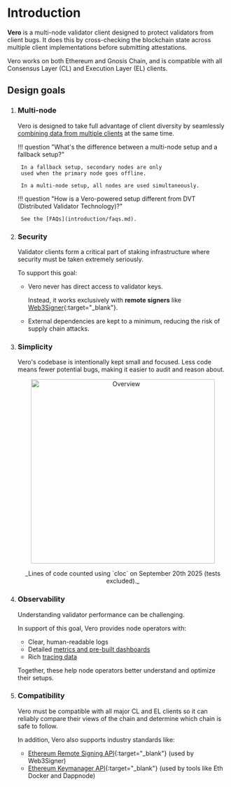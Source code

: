 # Introduction

**Vero** is a multi-node validator client designed to protect validators
from client bugs. It does this by cross-checking the blockchain
state across multiple client implementations before submitting
attestations.

Vero works on both Ethereum and Gnosis Chain, and is compatible with
all Consensus Layer (CL) and Execution Layer (EL) clients.

## Design goals

1. ### Multi-node

    Vero is designed to take full advantage of client diversity by
    seamlessly [combining data from multiple clients](reference/using_multiple_beacon_nodes.md)
    at the same time.

    !!! question "What's the difference between a multi-node setup and a fallback setup?"

        In a fallback setup, secondary nodes are only
        used when the primary node goes offline.

        In a multi-node setup, all nodes are used simultaneously.

    !!! question "How is a Vero-powered setup different from DVT (Distributed Validator Technology)?"

        See the [FAQs](introduction/faqs.md).

2. ### Security

    Validator clients form a critical part of staking infrastructure
    where security must be taken extremely seriously.

    To support this goal:

    - Vero never has direct access to validator keys.

        Instead, it works exclusively with **remote signers** like
        [Web3Signer](https://github.com/Consensys/web3signer){:target="_blank"}.

    - External dependencies are kept to a minimum, reducing the risk
       of supply chain attacks.

3. ### Simplicity

    Vero's codebase is intentionally kept small and focused.
    Less code means fewer potential bugs, making it easier to audit
    and reason about.

    <p align="center">
      <img alt="Overview" src="../assets/scatter-loc-dependencies.png" style="width: 30em;">
    </p>

    <p align="center">
      _Lines of code counted using `cloc` on September 20th 2025 (tests excluded)._
    </p>

4. ### Observability

    Understanding validator performance can be challenging.

    In support of this goal, Vero provides node operators with:

    - Clear, human-readable logs
    - Detailed [metrics and pre-built dashboards](reference/instrumentation.md#metrics)
    - Rich [tracing data](reference/instrumentation.md#tracing)

    Together, these help node operators better understand and optimize
    their setups.

5. ### Compatibility

    Vero must be compatible with all major CL and EL clients
    so it can reliably compare their views of the chain
    and determine which chain is safe to follow.

    In addition, Vero also supports industry standards like:

    - [Ethereum Remote Signing API](https://github.com/ethereum/remote-signing-api){:target="_blank"}
      (used by Web3Signer)
    - [Ethereum Keymanager API](https://github.com/ethereum/keymanager-APIs){:target="_blank"}
      (used by tools like Eth Docker and Dappnode)
